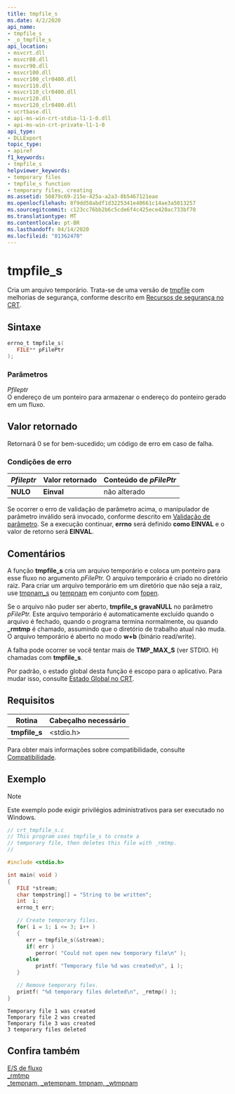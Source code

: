```yaml
---
title: tmpfile_s
ms.date: 4/2/2020
api_name:
- tmpfile_s
- _o_tmpfile_s
api_location:
- msvcrt.dll
- msvcr80.dll
- msvcr90.dll
- msvcr100.dll
- msvcr100_clr0400.dll
- msvcr110.dll
- msvcr110_clr0400.dll
- msvcr120.dll
- msvcr120_clr0400.dll
- ucrtbase.dll
- api-ms-win-crt-stdio-l1-1-0.dll
- api-ms-win-crt-private-l1-1-0
api_type:
- DLLExport
topic_type:
- apiref
f1_keywords:
- tmpfile_s
helpviewer_keywords:
- temporary files
- tmpfile_s function
- temporary files, creating
ms.assetid: 50879c69-215e-425a-a2a3-8b5467121eae
ms.openlocfilehash: 8f9dd58abdf1d3225341e40661c14ae3a5013257
ms.sourcegitcommit: c123cc76bb2b6c5cde6f4c425ece420ac733bf70
ms.translationtype: MT
ms.contentlocale: pt-BR
ms.lasthandoff: 04/14/2020
ms.locfileid: "81362470"
---
```

# <a name="tmpfile_s"></a>tmpfile_s

Cria um arquivo temporário. Trata-se de uma versão de [tmpfile](tmpfile.md) com melhorias de segurança, conforme descrito em [Recursos de segurança no CRT](../../c-runtime-library/security-features-in-the-crt.md).

## <a name="syntax"></a>Sintaxe

```C
errno_t tmpfile_s(
   FILE** pFilePtr
);
```

### <a name="parameters"></a>Parâmetros

*Pfileptr*<br/>
O endereço de um ponteiro para armazenar o endereço do ponteiro gerado em um fluxo.

## <a name="return-value"></a>Valor retornado

Retornará 0 se for bem-sucedido; um código de erro em caso de falha.

### <a name="error-conditions"></a>Condições de erro

|*Pfileptr*|**Valor retornado**|**Conteúdo de**  *pFilePtr*|
|----------------|----------------------|---------------------------------|
|**NULO**|**Einval**|não alterado|

Se ocorrer o erro de validação de parâmetro acima, o manipulador de parâmetro inválido será invocado, conforme descrito em [Validação de parâmetro](../../c-runtime-library/parameter-validation.md). Se a execução continuar, **errno** será definido **como EINVAL** e o valor de retorno será **EINVAL**.

## <a name="remarks"></a>Comentários

A função **tmpfile_s** cria um arquivo temporário e coloca um ponteiro para esse fluxo no argumento *pFilePtr.* O arquivo temporário é criado no diretório raiz. Para criar um arquivo temporário em um diretório que não seja a raiz, use [tmpnam_s](tmpnam-s-wtmpnam-s.md) ou [tempnam](tempnam-wtempnam-tmpnam-wtmpnam.md) em conjunto com [fopen](fopen-wfopen.md).

Se o arquivo não puder ser aberto, **tmpfile_s** **gravaNULL** no parâmetro *pFilePtr.* Este arquivo temporário é automaticamente excluído quando o arquivo é fechado, quando o programa termina normalmente, ou quando **_rmtmp** é chamado, assumindo que o diretório de trabalho atual não muda. O arquivo temporário é aberto no modo **w+b** (binário read/write).

A falha pode ocorrer se você tentar mais de **TMP_MAX_S** (ver STDIO. H) chamadas com **tmpfile_s**.

Por padrão, o estado global desta função é escopo para o aplicativo. Para mudar isso, consulte [Estado Global no CRT](../global-state.md).

## <a name="requirements"></a>Requisitos

|Rotina|Cabeçalho necessário|
|-------------|---------------------|
|**tmpfile_s**|\<stdio.h>|

Para obter mais informações sobre compatibilidade, consulte [Compatibilidade](../../c-runtime-library/compatibility.md).

## <a name="example"></a>Exemplo

> [!NOTE]
> Este exemplo pode exigir privilégios administrativos para ser executado no Windows.

```C
// crt_tmpfile_s.c
// This program uses tmpfile_s to create a
// temporary file, then deletes this file with _rmtmp.
//

#include <stdio.h>

int main( void )
{
   FILE *stream;
   char tempstring[] = "String to be written";
   int  i;
   errno_t err;

   // Create temporary files.
   for( i = 1; i <= 3; i++ )
   {
      err = tmpfile_s(&stream);
      if( err )
         perror( "Could not open new temporary file\n" );
      else
         printf( "Temporary file %d was created\n", i );
   }

   // Remove temporary files.
   printf( "%d temporary files deleted\n", _rmtmp() );
}
```

```Output
Temporary file 1 was created
Temporary file 2 was created
Temporary file 3 was created
3 temporary files deleted
```

## <a name="see-also"></a>Confira também

[E/S de fluxo](../../c-runtime-library/stream-i-o.md)<br/>
[_rmtmp](rmtmp.md)<br/>
[_tempnam, _wtempnam, tmpnam, _wtmpnam](tempnam-wtempnam-tmpnam-wtmpnam.md)<br/>
